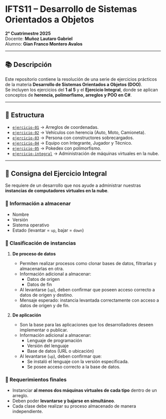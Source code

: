 # IFTS11 – Desarrollo de Sistemas Orientados a Objetos
**2° Cuatrimestre 2025**  
Docente: **Muñoz Lautaro Gabriel**  
Alumno: **Gian Franco Montero Avalos**

---

## 📚 Descripción
Este repositorio contiene la resolución de una serie de ejercicios prácticos de la materia **Desarrollo de Sistemas Orientados a Objetos (DOO)**.  
Se incluyen los ejercicios del **1 al 5** y el **Ejercicio Integral**, donde se aplican conceptos de **herencia, polimorfismo, arreglos y POO en C#**.

---

## 📂 Estructura
- [`ejercicio-01`](./ejercicio-01) → Arreglos de coordenadas.  
- [`ejercicio-02`](./ejercicio-02) → Vehículos con herencia (Auto, Moto, Camioneta).  
- [`ejercicio-03`](./ejercicio-03) → Persona con constructores sobrecargados.  
- [`ejercicio-04`](./ejercicio-04) → Equipo con Integrante, Jugador y Técnico.  
- [`ejercicio-05`](./ejercicio-05) → Pokedex con polimorfismo.  
- [`ejercicio-integral`](./ejercicio-integral) → Administración de máquinas virtuales en la nube.  

---

## 📝 Consigna del Ejercicio Integral
Se requiere de un desarrollo que nos ayude a administrar nuestras **instancias de computadores virtuales en la nube**.  

### 🔹 Información a almacenar
- Nombre  
- Versión  
- Sistema operativo  
- Estado (levantar = `up`, bajar = `down`)  

### 🔹 Clasificación de instancias
1. **De proceso de datos**  
   - Permiten realizar procesos como clonar bases de datos, filtrarlas y almacenarlas en otra.  
   - Información adicional a almacenar:  
     - Datos de origen  
     - Datos de fin  
   - Al levantarse (`up`), deben confirmar que poseen acceso correcto a datos de origen y destino.  
   - Mensaje esperado: instancia levantada correctamente con acceso a datos de origen y de fin.  

2. **De aplicación**  
   - Son la base para las aplicaciones que los desarrolladores deseen implementar o publicar.  
   - Información adicional a almacenar:  
     - Lenguaje de programación  
     - Versión del lenguaje  
     - Base de datos (URL o ubicación)  
   - Al levantarse (`up`), deben confirmar que:  
     - Se instaló el lenguaje con la versión especificada.  
     - Se posee acceso correcto a la base de datos.  

### 🔹 Requerimientos finales
- Instanciar **al menos dos máquinas virtuales de cada tipo** dentro de un arreglo.  
- Deben poder **levantarse y bajarse en simultáneo**.  
- Cada clase debe realizar su proceso almacenado de manera independiente.

  
